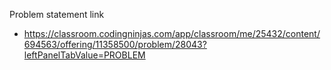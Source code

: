 Problem statement link

- https://classroom.codingninjas.com/app/classroom/me/25432/content/694563/offering/11358500/problem/28043?leftPanelTabValue=PROBLEM
